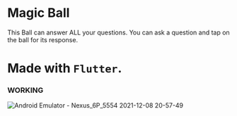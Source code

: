 # Magic Ball

This Ball can answer ALL your questions. You can ask a question and tap on the ball for its response.

Made with `Flutter`.
===================================================================================================================================================================================
### WORKING

![Android Emulator - Nexus_6P_5554 2021-12-08 20-57-49](https://user-images.githubusercontent.com/81910954/145235832-065b7665-5d8b-43b5-87c6-c07223727bda.gif)
